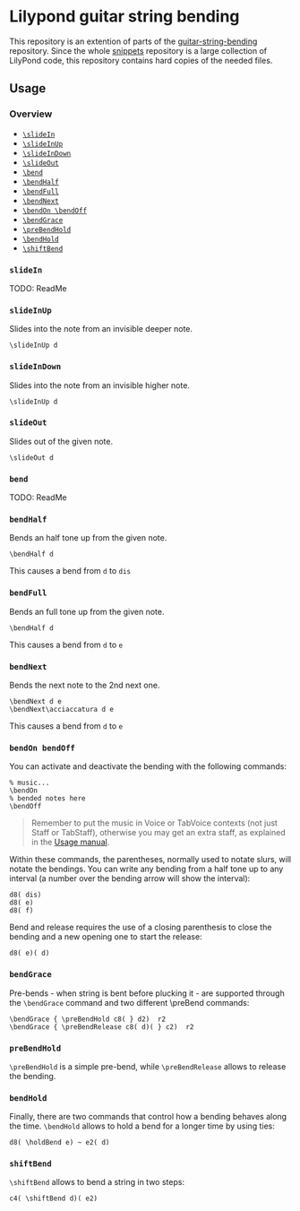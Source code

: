 # Lilypond guitar string bending
This repository is an extention of parts of the 
[guitar-string-bending](https://github.com/openlilylib/snippets/tree/master/notation-snippets/guitar-string-bending) repository.
Since the whole [snippets](https://github.com/openlilylib/snippets) repository 
is a large collection of LilyPond code, 
this repository contains hard copies of the needed files.

## Usage

### Overview

 - [`\slideIn`](#slideIn)
 - [`\slideInUp`](#slideInUp)
 - [`\slideInDown`](#slideInDown)
 - [`\slideOut`](#slideOut)
 - [`\bend`](#bend)
 - [`\bendHalf`](#bendHalf)
 - [`\bendFull`](#bendFull)
 - [`\bendNext`](#bendNext)
 - [`\bendOn \bendOff`](#bendOn-bendOff)
 - [`\bendGrace`](#bendGrace)
 - [`\preBendHold`](#preBendHold)
 - [`\bendHold`](#bendHold)
 - [`\shiftBend`](#shiftBend)


### **`slideIn`**

TODO: ReadMe

### **`slideInUp`**

Slides into the note from an invisible deeper note.
```
\slideInUp d
```

### **`slideInDown`**

Slides into the note from an invisible higher note.
```
\slideInUp d
```

### **`slideOut`**

Slides out of the given note. 
```
\slideOut d
```

### **`bend`**

TODO: ReadMe

### **`bendHalf`**

Bends an half tone up from the given note.
```
\bendHalf d
```
This causes a bend from `d` to `dis`

### **`bendFull`**

Bends an full tone up from the given note.
```
\bendHalf d
```
This causes a bend from `d` to `e`

### **`bendNext`**

Bends the next note to the 2nd next one.
```
\bendNext d e
\bendNext\acciaccatura d e
```
This causes a bend from `d` to `e`



### **`bendOn bendOff`**

You can activate and deactivate the bending with the following commands:
```
% music...
\bendOn
% bended notes here
\bendOff
```

> Remember to put the music in Voice or TabVoice contexts (not just Staff
> or TabStaff), otherwise you may get an extra staff, as explained in the
> [Usage manual](http://lilypond.org/doc/stable/Documentation/usage/common-errors.html#an-extra-staff-appears).

Within these commands, the parentheses, normally used to notate slurs,
will notate the bendings.  You can write any bending from a half
tone up to any interval (a number over the bending arrow will show
the interval):
```
d8( dis)
d8( e)
d8( f)
```

Bend and release requires the use of a closing parenthesis to close the
bending and a new opening one to start the release:
```
d8( e)( d)
```

### **`bendGrace`**

Pre-bends - when string is bent before plucking it - are supported
through the `\bendGrace` command and two different \preBend commands:
```
\bendGrace { \preBendHold c8( } d2)  r2
\bendGrace { \preBendRelease c8( d)( } c2)  r2
```

### **`preBendHold`**

`\preBendHold` is a simple pre-bend, while `\preBendRelease` allows to
release the bending.

### **`bendHold`**

Finally, there are two commands that control how a bending behaves
along the time.  `\bendHold` allows to hold a bend for a longer time
by using ties:
```
d8( \holdBend e) ~ e2( d)
```

### **`shiftBend`**

`\shiftBend` allows to bend a string in two steps:
```
c4( \shiftBend d)( e2)
```
